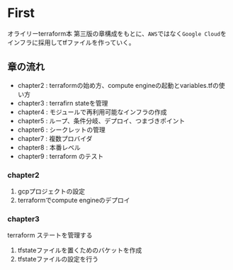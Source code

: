 # First

オライリーterraform本 第三版の章構成をもとに、`AWS`ではなく`Google Cloud`をインフラに採用してtfファイルを作っていく。

## 章の流れ
- chapter2 : terraformの始め方、compute engineの起動とvariables.tfの使い方
- chapter3 : terrafirn stateを管理
- chapter4 : モジュールで再利用可能なインフラの作成
- chapter5 : ループ、条件分岐、デプロイ、つまづきポイント
- chapter6 : シークレットの管理
- chapter7 : 複数プロバイダ
- chapter8 : 本番レベル
- chapter9 : terraform のテスト


### chapter2

1. gcpプロジェクトの設定
2. terraformでcompute engineのデプロイ

### chapter3

terraform ステートを管理する

1. tfstateファイルを置くためのバケットを作成
2. tfstateファイルの設定を行う